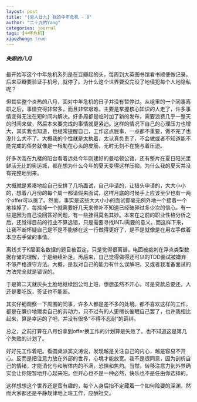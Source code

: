 ```yaml
---
layout: post
title: "{男人廿九} 我的中年危机 - 8"
author: "二十九的Yang"
categories: journal
tags: [中年危机]
xiaozhong: true
---
```


#####  失踪的八月

最开始写这个中年危机系列是在豆瓣起的头，每周到大英图书馆看书顺便做记录。后来豆瓣要验证手机号，就停了。为什么这个世界要没完没了地侵犯每个人地隐私呢？

但其实整个炎热的八月，面对中年危机的日子并没有暂停过。从组里的一个同事离职之后，事情变得非常多，而且非常艰难。主要是掌握核心知识的人走了，许多事情变得无法在短时间内解决。好多周都是临时加了新的发布，需要浪费几乎一整天的时间来做，然后本来要完成的事情就更紧迫。这样的情况下自己的心理压力也增大，其实我也知道，也经常提醒自己，工作这点屁事，一点都不重要，做不完了也没什么大不了。大概我的个性就是太执着，太认真负责了，不会做或者不知道能不能完成的任务就像是一根勒在心头的皮筋，无时无刻不在施与着压迫。

好多次我在九楼的阳台看着远处今年刚建好的曼哈顿公馆，还有整片在夏日阳光里鲜活无比的奥运城，都在想为什么今年的夏天变得这样压抑，为什么我的夏天并没有完整地到来。

大概就是紧凑地给自己安排了几场面试，自己申请的，让猎头申请的，大大小小的，想着八月份的每个周一都请假来面试，这样月底的时候手上应该至少也有一两个offer可以挑了。然而，事实是这些大大小小的面试都毫无例外地一个接着一个地挂掉了，每挂掉一个就需要好几天来修补不知道已经破碎过多少次的信心。有一些是因为自己没回答好问题，有一些挂得莫名其妙。本来在之前的职业性格分析之后，还觉得目前的行业不算选错，只是需要寻找INTJ需要的意义。而这样下来，让我不断怀疑自己是不是不能够在这一行做得更好了，是不是就像是在用左手做着本应右手做的事情。

离线关于K层匿名数据的题目被否定，只是觉得很离谱。电面被挑刺在浮点类型数据存储的理解，于是继续补足。再后来，自己觉得做得还可以的TDD面试被嫌弃不够严格遵守方法。大概，是我对自己的能力有什么误解吧，又或者我准备面试的方法完全就是错误的。

于是第二天就灰头土脸地继续回公司上班，想想虽然不开心，可是贷款总要还，人还是要吃饭，签证也不能断。

其实仔细观察一下周围的同事，许多人都是差不多的处境。都不喜欢这样的工作，都是在廉价地贩卖自己的劳动力，只不过有的人更擅长催眠自己罢了，也许我相比起来，算是幸运的了吧，并没有很多“不得不忍耐”的羁绊。

总之，之前打算在八月份拿到offer换工作的计划算是失败了。也不知道这是第几个失败的计划了。

好好先工作着吧。看圆桌派窦文涛说，发现越是关注自己的内心，越是容易不开心。反而是把注意力放在外部的世界，心境才能放宽。我不是很同意，因为剖析自己的情绪，才能消化与和解体内的不满，恐惧和焦灼。当然，转移注意力到外界确实会让你短暂地开心起来吧。但开心也不是一种必然，快乐也不是任由你选择的。

这样想想这个世界还是蛮有趣的，每个人身后指不定藏着一个如何险要的深渊，然而大家都还是平静规律地上班工作，应酬社交。
